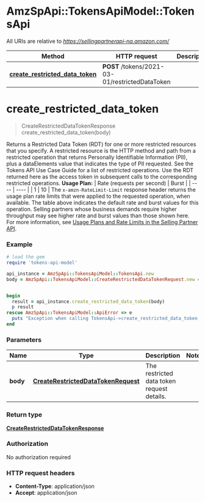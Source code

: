 # AmzSpApi::TokensApiModel::TokensApi

All URIs are relative to *https://sellingpartnerapi-na.amazon.com/*

Method | HTTP request | Description
------------- | ------------- | -------------
[**create_restricted_data_token**](TokensApi.md#create_restricted_data_token) | **POST** /tokens/2021-03-01/restrictedDataToken | 

# **create_restricted_data_token**
> CreateRestrictedDataTokenResponse create_restricted_data_token(body)



Returns a Restricted Data Token (RDT) for one or more restricted resources that you specify. A restricted resource is the HTTP method and path from a restricted operation that returns Personally Identifiable Information (PII), plus a dataElements value that indicates the type of PII requested. See the Tokens API Use Case Guide for a list of restricted operations. Use the RDT returned here as the access token in subsequent calls to the corresponding restricted operations.  **Usage Plan:**  | Rate (requests per second) | Burst | | ---- | ---- | | 1 | 10 |  The `x-amzn-RateLimit-Limit` response header returns the usage plan rate limits that were applied to the requested operation, when available. The table above indicates the default rate and burst values for this operation. Selling partners whose business demands require higher throughput may see higher rate and burst values than those shown here. For more information, see [Usage Plans and Rate Limits in the Selling Partner API](https://developer-docs.amazon.com/sp-api/docs/usage-plans-and-rate-limits-in-the-sp-api).

### Example
```ruby
# load the gem
require 'tokens-api-model'

api_instance = AmzSpApi::TokensApiModel::TokensApi.new
body = AmzSpApi::TokensApiModel::CreateRestrictedDataTokenRequest.new # CreateRestrictedDataTokenRequest | The restricted data token request details.


begin
  result = api_instance.create_restricted_data_token(body)
  p result
rescue AmzSpApi::TokensApiModel::ApiError => e
  puts "Exception when calling TokensApi->create_restricted_data_token: #{e}"
end
```

### Parameters

Name | Type | Description  | Notes
------------- | ------------- | ------------- | -------------
 **body** | [**CreateRestrictedDataTokenRequest**](CreateRestrictedDataTokenRequest.md)| The restricted data token request details. | 

### Return type

[**CreateRestrictedDataTokenResponse**](CreateRestrictedDataTokenResponse.md)

### Authorization

No authorization required

### HTTP request headers

 - **Content-Type**: application/json
 - **Accept**: application/json



